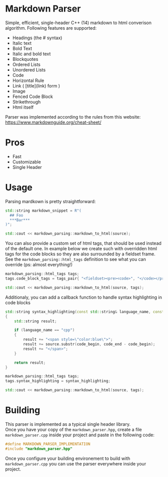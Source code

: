 # Markdown Parser

Simple, efficient, single-header C++ (14) markdown to html converison algorithm. Following features are supported:

- Headings (the # syntax)
- Italic text
- Bold Text
- Italic and bold text
- Blockquotes
- Ordered Lists
- Unordered Lists
- Code
- Horizontal Rule
- Link ( \[title](link) form )
- Image
- Fenced Code Block
- Strikethrough
- Html itself

Parser was implemented according to the rules from this website: <https://www.markdownguide.org/cheat-sheet/>

# Pros
- Fast
- Customizable
- Single Header

# Usage

Parsing mardkown is pretty straightforward: 
```cpp
std::string markdown_snippet = R"(
  ## Foo
  ***Bar***
)";

std::cout << markdown_parsing::markdown_to_html(source);
```
You can also provide a custom set of html tags, that should be used instead of the default one.
In example below we create such with overridden html tags for the code blocks so they are also surrounded by a fieldset frame.
See the ``markdown_parsing::html_tags`` definition to see what you can override (ps: almost everything!)
```cpp
markdown_parsing::html_tags tags;
tags.code_block_tags = tags_pair{ "<fieldset><pre><code>", "</code></pre></fieldset>" };

std::cout << markdown_parsing::markdown_to_html(source, tags);
```
Additionaly, you can add a callback function to handle syntax highlighting in code blocks
```cpp
std::string syntax_highlighting(const std::string& language_name, const std::string& source, size_t code_begin, size_t code_end)
{
	std::string result;

	if (language_name == "cpp")
	{
		result += "<span style=\"color:blue\">";
		result += source.substr(code_begin, code_end - code_begin);
		result += "</span>";
	}

	return result;
}

markdown_parsing::html_tags tags;
tags.syntax_highlighting = syntax_highlighting;

std::cout << markdown_parsing::markdown_to_html(source, tags);
```

# Building
This parser is implemented as a typical single header library.  
Once you have your copy of the ``markdown_parser.hpp``, create a file ``markdown_parser.cpp`` inside your project and paste in the following code:
```cpp
#define MARKDOWN_PARSER_IMPLEMENTATION
#include "markdown_parser.hpp"
```
Once you configure your building environement to build with ``markdown_parser.cpp`` you can use the parser everywhere inside your project.
